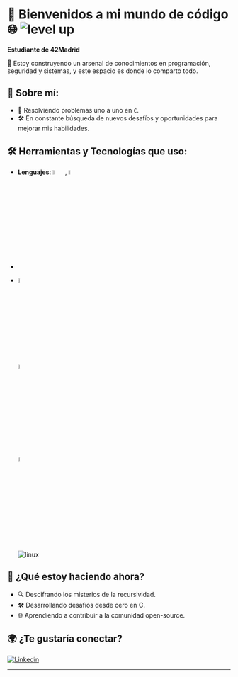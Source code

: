 # 🚀 Bienvenidos a mi mundo de código 🌐 ![level up](https://github.com/user-attachments/assets/06fe45a6-97a8-4852-ab3f-7de76ace6651)


**Estudiante de 42Madrid**

👾 Estoy construyendo un arsenal de conocimientos en programación, seguridad y sistemas, y este espacio es donde lo comparto todo.

## 🌟 Sobre mí:
- 🧠 Resolviendo problemas uno a uno en `C`.
- 🛠️ En constante búsqueda de nuevos desafíos y oportunidades para mejorar mis habilidades.

## 🛠️ Herramientas y Tecnologías que uso:
- **Lenguajes**: <code><img width="5%" src="https://unpkg.com/simple-icons@v11/icons/c.svg"></code> , <code><img width="5%" src="https://unpkg.com/simple-icons@v11/icons/gnubash.svg"></code>
- 
- <code><img width="5%" src="https://unpkg.com/simple-icons@v11/icons/c.svg"></code>
  <br />
  <code><img width="5%" src="https://unpkg.com/simple-icons@v11/icons/git.svg"></code>
  <br />

  <code><img width="5%" src="https://unpkg.com/simple-icons@v11/icons/visualstudiocode.svg"></code>
  <br />
  <br />![linux](https://github.com/user-attachments/assets/3735b4df-57dd-412f-bd6c-817ebe34e1a2)

</p> 

## 🌱 ¿Qué estoy haciendo ahora?
- 🔍 Descifrando los misterios de la recursividad.
- 🛠️ Desarrollando desafíos desde cero en C.
- 🌐 Aprendiendo a contribuir a la comunidad open-source.


## 🌍 ¿Te gustaría conectar?
[![Linkedin](https://img.shields.io/badge/LinkedIn-0077B5?style=for-the-badge&logo=linkedin&logoColor=white)](https://www.linkedin.com/in/ariel-arcos-3731a5254/)

---
